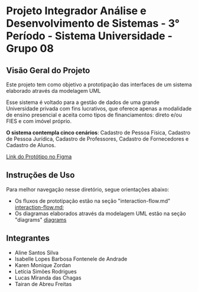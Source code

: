 # Projeto Integrador Análise e Desenvolvimento de Sistemas - 3° Período - Sistema Universidade - Grupo 08

## Visão Geral do Projeto
Este projeto tem como objetivo a prototipação das interfaces de um sistema elaborado através da modelagem UML

Esse sistema  é voltado para a gestão de dados de uma grande Universidade privada com fins lucrativos, que oferece apenas a modalidade de ensino presencial e aceita como tipos de financiamentos: direto e/ou FIES e com imóvel próprio.

**O sistema contempla cinco cenários**: Cadastro de Pessoa Física, Cadastro de Pessoa Jurídica, Cadastro de Professores, Cadastro de Fornecedores e Cadastro de Alunos.


[Link do Protótipo no Figma](https://www.figma.com/proto/NxDs4tYqJ3kN2NxzTw2mBT/Projeto-Integrador---2%C2%AA-Entrega?node-id=2260-3029&node-type=canvas&t=BZDXa1iGS5RjlzJG-0&scaling=scale-down&content-scaling=fixed&page-id=8%3A42)

## Instruções de Uso
Para melhor navegação nesse diretório, segue orientações abaixo:
- Os fluxos de prototipação estão na seção "interaction-flow.md" [interaction-flow.md](https://github.com/isahfontenele/grupo8_senac_ads/blob/main/interaction-flow.md);
- Os diagramas elaborados através da modelagem UML estão na seção "diagrams" [diagrams](https://github.com/isahfontenele/grupo8_senac_ads/tree/main/diagrams)

## Integrantes 
* Aline Santos Silva
* Isabelle Lopes Barbosa Fontenele de Andrade
* Karen Monique Zordan
* Letícia Simões Rodrigues
* Lucas Miranda das Chagas
* Tairan de Abreu Freitas
